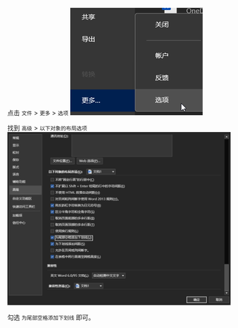 点击 `文件` > `更多` > `选项`
![1712901335177](image/Word文末无法添加下划线/1712901335177.png)


找到 `高级` > `以下对象的布局选项`
![1712901402792](image/Word文末无法添加下划线/1712901402792.png)


勾选 `为尾部空格添加下划线` 即可。

